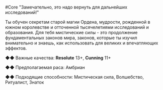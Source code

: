 #Core
"Замечательно, это надо вернуть для дальнейших исследований!"

Ты обучен секретам старой магии Ордена, мудрости, рожденной в южном королевстве и отточенной тысячелетиями исследований и образования. Для тебя мистические силы - это продолжение фундаментальных законов мира, законов, которые ты изучил внимательно и знаешь, как использовать для великих и впечатляющих эффектов.

◆◆ Важные качества: **Resolute** 13+, **Cunning** 11+

◆◆ Предполагаемая раса: Амбриан

◆◆ Подходящие способности: Мистическая сила, Волшебство, Ритуалист, Знаток